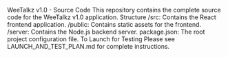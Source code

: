WeeTalkz v1.0 - Source Code
​This repository contains the complete source code for the WeeTalkz v1.0 application.
​Structure
​/src: Contains the React frontend application.
​/public: Contains static assets for the frontend.
​/server: Contains the Node.js backend server.
​package.json: The root project configuration file.
​To Launch for Testing
​Please see LAUNCH_AND_TEST_PLAN.md for complete instructions.
